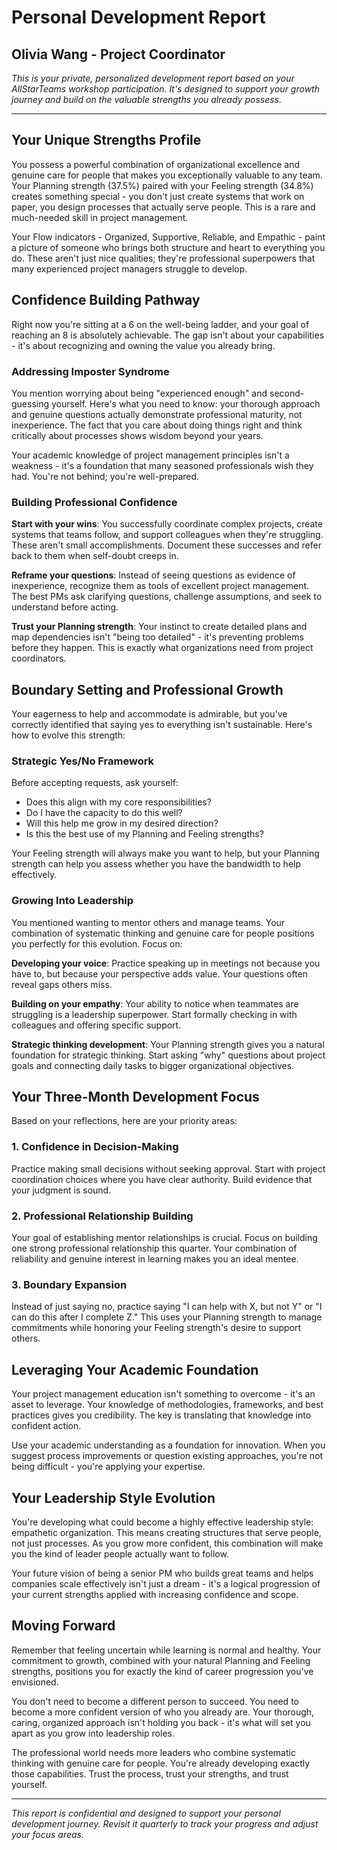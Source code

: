# Personal Development Report
## Olivia Wang - Project Coordinator

*This is your private, personalized development report based on your AllStarTeams workshop participation. It's designed to support your growth journey and build on the valuable strengths you already possess.*

---

## Your Unique Strengths Profile

You possess a powerful combination of organizational excellence and genuine care for people that makes you exceptionally valuable to any team. Your Planning strength (37.5%) paired with your Feeling strength (34.8%) creates something special - you don't just create systems that work on paper, you design processes that actually serve people. This is a rare and much-needed skill in project management.

Your Flow indicators - Organized, Supportive, Reliable, and Empathic - paint a picture of someone who brings both structure and heart to everything you do. These aren't just nice qualities; they're professional superpowers that many experienced project managers struggle to develop.

## Confidence Building Pathway

Right now you're sitting at a 6 on the well-being ladder, and your goal of reaching an 8 is absolutely achievable. The gap isn't about your capabilities - it's about recognizing and owning the value you already bring.

### Addressing Imposter Syndrome

You mention worrying about being "experienced enough" and second-guessing yourself. Here's what you need to know: your thorough approach and genuine questions actually demonstrate professional maturity, not inexperience. The fact that you care about doing things right and think critically about processes shows wisdom beyond your years.

Your academic knowledge of project management principles isn't a weakness - it's a foundation that many seasoned professionals wish they had. You're not behind; you're well-prepared.

### Building Professional Confidence

**Start with your wins**: You successfully coordinate complex projects, create systems that teams follow, and support colleagues when they're struggling. These aren't small accomplishments. Document these successes and refer back to them when self-doubt creeps in.

**Reframe your questions**: Instead of seeing questions as evidence of inexperience, recognize them as tools of excellent project management. The best PMs ask clarifying questions, challenge assumptions, and seek to understand before acting.

**Trust your Planning strength**: Your instinct to create detailed plans and map dependencies isn't "being too detailed" - it's preventing problems before they happen. This is exactly what organizations need from project coordinators.

## Boundary Setting and Professional Growth

Your eagerness to help and accommodate is admirable, but you've correctly identified that saying yes to everything isn't sustainable. Here's how to evolve this strength:

### Strategic Yes/No Framework

Before accepting requests, ask yourself:
- Does this align with my core responsibilities?
- Do I have the capacity to do this well?
- Will this help me grow in my desired direction?
- Is this the best use of my Planning and Feeling strengths?

Your Feeling strength will always make you want to help, but your Planning strength can help you assess whether you have the bandwidth to help effectively.

### Growing Into Leadership

You mentioned wanting to mentor others and manage teams. Your combination of systematic thinking and genuine care for people positions you perfectly for this evolution. Focus on:

**Developing your voice**: Practice speaking up in meetings not because you have to, but because your perspective adds value. Your questions often reveal gaps others miss.

**Building on your empathy**: Your ability to notice when teammates are struggling is a leadership superpower. Start formally checking in with colleagues and offering specific support.

**Strategic thinking development**: Your Planning strength gives you a natural foundation for strategic thinking. Start asking "why" questions about project goals and connecting daily tasks to bigger organizational objectives.

## Your Three-Month Development Focus

Based on your reflections, here are your priority areas:

### 1. Confidence in Decision-Making
Practice making small decisions without seeking approval. Start with project coordination choices where you have clear authority. Build evidence that your judgment is sound.

### 2. Professional Relationship Building
Your goal of establishing mentor relationships is crucial. Focus on building one strong professional relationship this quarter. Your combination of reliability and genuine interest in learning makes you an ideal mentee.

### 3. Boundary Expansion
Instead of just saying no, practice saying "I can help with X, but not Y" or "I can do this after I complete Z." This uses your Planning strength to manage commitments while honoring your Feeling strength's desire to support others.

## Leveraging Your Academic Foundation

Your project management education isn't something to overcome - it's an asset to leverage. Your knowledge of methodologies, frameworks, and best practices gives you credibility. The key is translating that knowledge into confident action.

Use your academic understanding as a foundation for innovation. When you suggest process improvements or question existing approaches, you're not being difficult - you're applying your expertise.

## Your Leadership Style Evolution

You're developing what could become a highly effective leadership style: empathetic organization. This means creating structures that serve people, not just processes. As you grow more confident, this combination will make you the kind of leader people actually want to follow.

Your future vision of being a senior PM who builds great teams and helps companies scale effectively isn't just a dream - it's a logical progression of your current strengths applied with increasing confidence and scope.

## Moving Forward

Remember that feeling uncertain while learning is normal and healthy. Your commitment to growth, combined with your natural Planning and Feeling strengths, positions you for exactly the kind of career progression you've envisioned.

You don't need to become a different person to succeed. You need to become a more confident version of who you already are. Your thorough, caring, organized approach isn't holding you back - it's what will set you apart as you grow into leadership roles.

The professional world needs more leaders who combine systematic thinking with genuine care for people. You're already developing exactly those capabilities. Trust the process, trust your strengths, and trust yourself.

---

*This report is confidential and designed to support your personal development journey. Revisit it quarterly to track your progress and adjust your focus areas.*